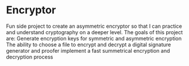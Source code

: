 # Encryptor
Fun side project to create an asymmetric encryptor so that I can practice and understand cryptography on a deeper level.
The goals of this project are: 
  Generate encryption keys for symmetric and asymmetric encryption
  The ability to choose a file to encrypt and decrypt
  a digital signature generator and proofer
  implement a fast summetrical encryption and decryption process
